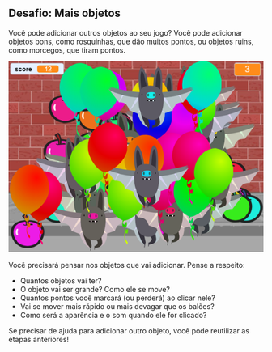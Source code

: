 ## Desafio: Mais objetos
Você pode adicionar outros objetos ao seu jogo? Você pode adicionar objetos bons, como rosquinhas, que dão muitos pontos, ou objetos ruins, como morcegos, que tiram pontos.

![captura de tela](images/balloons-objects.png)

Você precisará pensar nos objetos que vai adicionar. Pense a respeito:

+ Quantos objetos vai ter?
+ O objeto vai ser grande? Como ele se move?
+ Quantos pontos você marcará (ou perderá) ao clicar nele?
+ Vai se mover mais rápido ou mais devagar que os balões?
+ Como será a aparência e o som quando ele for clicado?

Se precisar de ajuda para adicionar outro objeto, você pode reutilizar as etapas anteriores!

